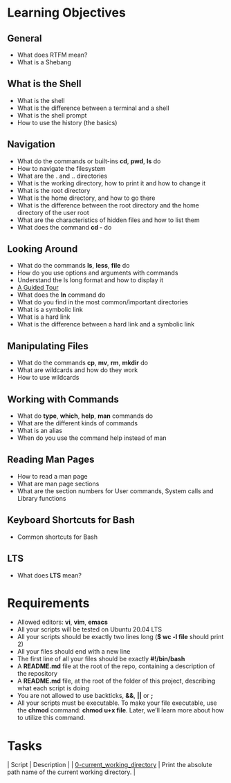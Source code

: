 # Learning Objectives
## General
- What does RTFM mean?
- What is a Shebang
## What is the Shell
- What is the shell
- What is the difference between a terminal and a shell
- What is the shell prompt
- How to use the history (the basics)
## Navigation
- What do the commands or built-ins **cd**, **pwd**, **ls** do
- How to navigate the filesystem
- What are the . and .. directories
- What is the working directory, how to print it and how to change it
- What is the root directory
- What is the home directory, and how to go there
- What is the difference between the root directory and the home directory of the user root
- What are the characteristics of hidden files and how to list them
- What does the command **cd -** do
## Looking Around
- What do the commands **ls**, **less**, **file** do
- How do you use options and arguments with commands
- Understand the ls long format and how to display it
- [A Guided Tour](http://linuxcommand.org/lc3_lts0040.php)
- What does the **ln** command do
- What do you find in the most common/important directories
- What is a symbolic link
- What is a hard link
- What is the difference between a hard link and a symbolic link
## Manipulating Files
- What do the commands **cp**, **mv**, **rm**, **mkdir** do
- What are wildcards and how do they work
- How to use wildcards
## Working with Commands
- What do **type**, **which**, **help**, **man** commands do
- What are the different kinds of commands
- What is an alias
- When do you use the command help instead of man
## Reading Man Pages
- How to read a man page
- What are man page sections
- What are the section numbers for User commands, System calls and Library functions
## Keyboard Shortcuts for Bash
- Common shortcuts for Bash
## LTS
- What does **LTS** mean?
# Requirements
- Allowed editors: **vi**, **vim**, **emacs**
- All your scripts will be tested on Ubuntu 20.04 LTS
- All your scripts should be exactly two lines long (**$ wc -l file** should print 2)
- All your files should end with a new line
- The first line of all your files should be exactly **#!/bin/bash**
- A **README.md** file at the root of the repo, containing a description of the repository
- A **README.md** file, at the root of the folder of this project, describing what each script is doing
- You are not allowed to use backticks, **&&**, **||** or **;**
- All your scripts must be executable. To make your file executable, use the **chmod** command: **chmod u+x file**. Later, we’ll learn more about how to utilize this command.
# Tasks
| Script | Description |
| [0-current_working_directory](./0-current_working_directory) | Print the absolute path name of the current working directory. |
